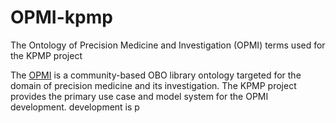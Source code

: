 # OPMI-kpmp
The Ontology of Precision Medicine and Investigation (OPMI) terms used for the KPMP project

The [OPMI](http://obofoundry.org/ontology/opmi.html) is a community-based OBO library ontology targeted for the domain of precision medicine and its investigation. The KPMP project provides the primary use case and model system for the OPMI development.  development is p
